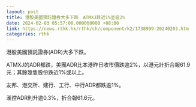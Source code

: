 ```yaml
---
layout: post
title: 港股美國預託證券大多下跌　ATMXJ跌近1%至逾2%
date: 2024-02-03 05:57:00.000000000 +08:00
link: https://news.rthk.hk/rthk/ch/component/k2/1738999-20240203.htm
categories: rthk
---
```


港股美國預託證券(ADR)大多下跌。

ATMXJ的ADR都跌，美團ADR比本港昨日收市價跌逾2%，以港元計折合報61.9元；其餘幾隻股份跌近1%或以上。

友邦、港交所、建行、工行、中行ADR都跌逾1%。

滙控ADR則升逾0.3%，折合報61.6元。
